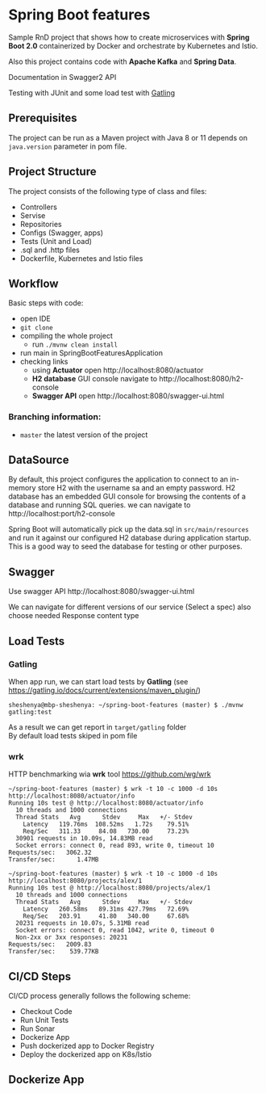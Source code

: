# Spring Boot features
Sample RnD project that shows how to create microservices with **Spring Boot 2.0** containerized by Docker and orchestrate by Kubernetes and Istio. 

Also this project contains code with **Apache Kafka** and **Spring Data**.

Documentation in Swagger2 API

Testing with JUnit and some load test with [Gatling](https://gatling.io)


## Prerequisites

The project can be run as a Maven project with Java 8 or 11 depends on `java.version` parameter in pom file.

## Project Structure

The project consists of the following type of class and files:

- Controllers
- Servise
- Repositories
- Configs (Swagger, apps)
- Tests (Unit and Load)
- .sql and .http files
- Dockerfile, Kubernetes and Istio files

## Workflow

Basic steps with code:

- open IDE
- `git clone`
- compiling the whole project
  - run `./mvnw clean install` 
- run main in SpringBootFeaturesApplication
- checking links 
  - using **Actuator** open http://localhost:8080/actuator
  - **H2 database** GUI console navigate to http://localhost:8080/h2-console 
  - **Swagger API** open http://localhost:8080/swagger-ui.html

### Branching information:
* `master` the latest version of the project




## DataSource
By default, this project configures the application to connect to an in-memory store H2 with the username sa and an empty password.
H2 database has an embedded GUI console for browsing the contents of a database and running SQL queries.
we can navigate to http://localhost:port/h2-console 

Spring Boot will automatically pick up the data.sql in `src/main/resources` and run it against our configured H2 database during application startup. 
This is a good way to seed the database for testing or other purposes.


## Swagger
Use swagger API http://localhost:8080/swagger-ui.html

We can navigate for different versions of our service (Select a spec) also choose needed Response content type

## Load Tests
### Gatling
When app run, we can start load tests by **Gatling** (see https://gatling.io/docs/current/extensions/maven_plugin/)
```
sheshenya@mbp-sheshenya: ~/spring-boot-features (master) $ ./mvnw gatling:test
```
As a result we can get report in `target/gatling` folder  
By default load tests skiped in pom file
### wrk  
HTTP benchmarking wia **wrk** tool https://github.com/wg/wrk 
```
~/spring-boot-features (master) $ wrk -t 10 -c 1000 -d 10s http://localhost:8080/actuator/info
Running 10s test @ http://localhost:8080/actuator/info
  10 threads and 1000 connections
  Thread Stats   Avg      Stdev     Max   +/- Stdev
    Latency   119.76ms  108.52ms   1.72s    79.51%
    Req/Sec   311.33     84.08   730.00     73.23%
  30901 requests in 10.09s, 14.83MB read
  Socket errors: connect 0, read 893, write 0, timeout 10
Requests/sec:   3062.32
Transfer/sec:      1.47MB

~/spring-boot-features (master) $ wrk -t 10 -c 1000 -d 10s http://localhost:8080/projects/alex/1
Running 10s test @ http://localhost:8080/projects/alex/1
  10 threads and 1000 connections
  Thread Stats   Avg      Stdev     Max   +/- Stdev
    Latency   260.58ms   89.31ms 427.79ms   72.69%
    Req/Sec   203.91     41.80   340.00     67.68%
  20231 requests in 10.07s, 5.31MB read
  Socket errors: connect 0, read 1042, write 0, timeout 0
  Non-2xx or 3xx responses: 20231
Requests/sec:   2009.83
Transfer/sec:    539.77KB
```

## CI/CD Steps
CI/CD process generally follows the following scheme:
- Checkout Code
- Run Unit Tests
- Run Sonar
- Dockerize App
- Push dockerized app to Docker Registry
- Deploy the dockerized app on K8s/Istio

## Dockerize App
